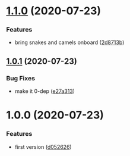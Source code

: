 # [1.1.0](https://github.com/NaturalCycles/optimove-websdk/compare/v1.0.1...v1.1.0) (2020-07-23)


### Features

* bring snakes and camels onboard ([2d8713b](https://github.com/NaturalCycles/optimove-websdk/commit/2d8713bd92e27ee3d594ba2749f43efec3f74308))

## [1.0.1](https://github.com/NaturalCycles/optimove-websdk/compare/v1.0.0...v1.0.1) (2020-07-23)


### Bug Fixes

* make it 0-dep ([e27a313](https://github.com/NaturalCycles/optimove-websdk/commit/e27a3133008aab8d9d76fccacd2dd062970035c1))

# 1.0.0 (2020-07-23)


### Features

* first version ([d052626](https://github.com/NaturalCycles/optimove-websdk/commit/d052626ba8082c8e73bf52300415a285b6215638))

